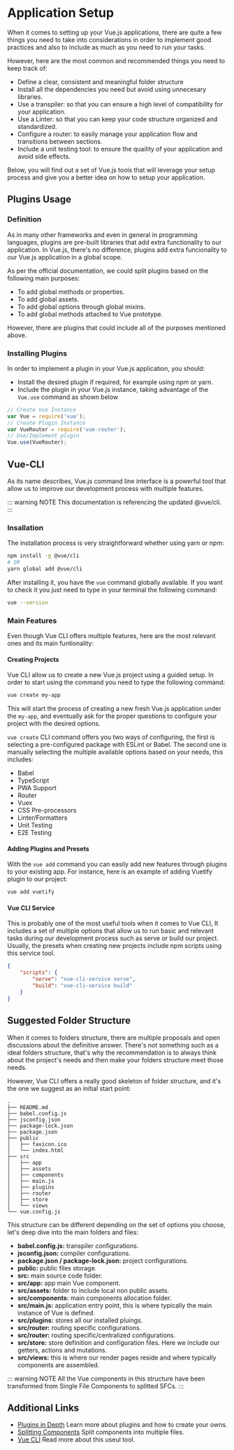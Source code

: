 # Application Setup

When it comes to setting up your Vue.js applications, there are quite a few things you need to take into considerations in order to implement good practices and also to include as much as you need to run your tasks.

However, here are the most common and recommended things you need to keep track of:

- Define a clear, consistent and meaningful folder structure
- Install all the dependencies you need but avoid using unnecesary libraries.
- Use a transpiler: so that you can ensure a high level of compatibility for your application.
- Use a Linter: so that you can keep your code structure organized and standardized.
- Configure a router: to easily manage your application flow and transitions between sections.
- Include a unit testing tool: to ensure the quaility of your application and avoid side effects.

Below, you will find out a set of Vue.js tools that will leverage your setup process and give you a better idea on how to setup your application.

## Plugins Usage

### Definition

As in many other frameworks and even in general in programming languages, plugins are pre-built libraries that add extra functionality to our application. In Vue.js, there's no difference, plugins add extra funcionality to our Vue.js application in a global scope.

As per the official documentation, we could split plugins based on the following main purposes:

- To add global methods or properties.
- To add global assets.
- To add global options through global mixins.
- To add global methods attached to Vue prototype.

However, there are plugins that could include all of the purposes mentioned above.

### Installing Plugins

In order to implement a plugin in your Vue.js application, you should:

- Install the desired plugin if required, for example using npm or yarn.
- Include the plugin in your Vue.js instance, taking advantage of the `Vue.use` command as shown below

```javascript
// Create Vue Instance
var Vue = require('vue');
// Create Plugin Instance
var VueRouter = require('vue-router');
// Use/Implement plugin
Vue.use(VueRouter);
```

## Vue-CLI

As its name describes, Vue.js command line interface is a powerful tool that allow us to improve our development process with multiple features.

::: warning NOTE
This documentation is referencing the updated @vue/cli.
:::

### Insallation

The installation process is very straightforward whether using yarn or npm:

```bash
npm install -g @vue/cli
# OR
yarn global add @vue/cli
```

After installing it, you have the `vue` command globally available. If you want to check it you just need to type in your terminal the following command:

```bash
vue --version
```

### Main Features

Even though Vue CLI offers multiple features, here are the most relevant ones and its main funtionality:

#### Creating Projects

Vue CLI allow us to create a new Vue.js project using a guided setup. In order to start using the command you need to type the following command:

```bash
vue create my-app
```

This will start the process of creating a new fresh Vue.js application under the `my-app`, and eventually ask for the proper questions to configure your project with the desired options.

`vue create` CLI command offers you two ways of configuring, the first is selecting a pre-configured package with ESLint or Babel. The second one is manually selecting the multiple available options based on your needs, this includes:

- Babel
- TypeScript
- PWA Support
- Router
- Vuex
- CSS Pre-processors
- Linter/Formatters
- Unit Testing
- E2E Testing

#### Adding Plugins and Presets

With the `vue add` command you can easily add new features through plugins to your existing app. For instance, here is an example of adding Vuetify plugin to our project:

```bash
vue add vuetify
```

#### Vue CLI Service

This is probably one of the most useful tools when it comes to Vue CLI, It includes a set of multiple options that allow us to run basic and relevant tasks during our development process such as serve or build our project. Usually, the presets when creating new projects include npm scripts using this service tool.

```json
{
	"scripts": {
		"serve": "vue-cli-service serve",
		"build": "vue-cli-service build"
	}
}
```

## Suggested Folder Structure

When it comes to folders structure, there are multiple proposals and open discussions about the definitive answer. There's not something such as a ideal folders structure, that's why the recommendation is to always think about the project's needs and then make your folders structure meet those needs.

However, Vue CLI offers a really good skeleton of folder structure, and it's the one we suggest as an initial start point:

```
.
├── README.md
├── babel.config.js
├── jsconfig.json
├── package-lock.json
├── package.json
├── public
│   ├── favicon.ico
│   └── index.html
├── src
│   ├── app
│   ├── assets
│   ├── components
│   ├── main.js
│   ├── plugins
│   ├── router
│   ├── store
│   └── views
└── vue.config.js
```

This structure can be different depending on the set of options you choose, let's deep dive into the main folders and files:

- **babel.config.js:** transpiler configurations.
- **jsconfig.json:** compiler configurations.
- **package.json / package-lock.json:** project configurations.
- **public:** public files storage.
- **src:** main source code folder.
- **src/app:** app main Vue component.
- **src/assets:** folder to include local non public assets.
- **src/components:** main components allocation folder.
- **src/main.js:** application entry point, this is where typically the main instance of Vue is defined.
- **src/plugins:** stores all our installed pluings.
- **src/router:** routing specific configurations.
- **src/router:** routing specific/centralized configurations.
- **src/store:** store definition and configuration files. Here we include our getters, actions and mutations.
- **src/views:** this is where our render pages reside and where typically components are assembled.

::: warning NOTE
All the Vue components in this structure have been transformed from Single File Components to splitted SFCs.
:::

## Additional Links

- [Plugins in Depth](https://vuejs.org/v2/guide/plugins.html#ad) Learn more about plugins and how to create your owns.
- [Splitting Components](https://nullcast.io/split-vue-js-components-into-multiple-files/) Split components into multiple files.
- [Vue CLI](https://cli.vuejs.org/guide/) Read more about this useul tool.
